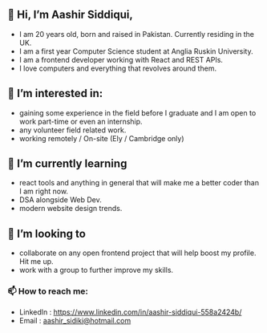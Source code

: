 ## 👋 Hi, I’m Aashir Siddiqui, 
- I am 20 years old, born and raised in Pakistan. Currently residing in the UK.
- I am a first year Computer Science student at Anglia Ruskin University.
- I am a frontend developer working with React and REST APIs.
- I love computers and everything that revolves around them.

## 👀 I’m interested in:
- gaining some experience in the field before I graduate and I am open to work part-time or even an internship.
- any volunteer field related work.
- working remotely / On-site (Ely / Cambridge only)

## 🌱 I’m currently learning 
- react tools and anything in general that will make me a better coder than I am right now.
- DSA alongside Web Dev.
- modern website design trends. 
 
## 💞️ I’m looking to
- collaborate on any open frontend project that will help boost my profile. Hit me up.
- work with a group to further improve my skills.
 
### 📫 How to reach me:
* LinkedIn : https://www.linkedin.com/in/aashir-siddiqui-558a2424b/
* Email : aashir_sidiki@hotmail.com


<!---
aashir21/aashir21 is a ✨ special ✨ repository because its `README.md` (this file) appears on your GitHub profile.
You can click the Preview link to take a look at your changes.
--->

